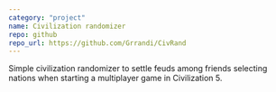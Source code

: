 ```yaml
---
category: "project"
name: Civilization randomizer
repo: github
repo_url: https://github.com/Grrandi/CivRand
---
```


Simple civilization randomizer to settle feuds among friends selecting
nations when starting a multiplayer game in Civilization 5.
